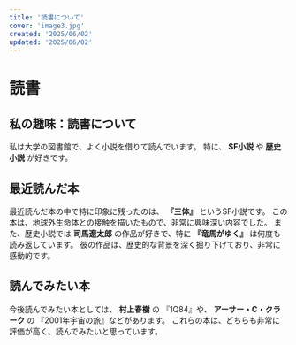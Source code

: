 ```yaml
---
title: '読書について'
cover: 'image3.jpg'
created: '2025/06/02'
updated: '2025/06/02'
---
```


# 読書

## 私の趣味：読書について

私は大学の図書館で、よく小説を借りて読んでいます。
特に、 **SF小説** や **歴史小説** が好きです。

## 最近読んだ本
最近読んだ本の中で特に印象に残ったのは、 **『三体』** というSF小説です。
この本は、地球外生命体との接触を描いたもので、非常に興味深い内容でした。
また、歴史小説では **司馬遼太郎** の作品が好きで、特に **『竜馬がゆく』** は何度も読み返しています。
彼の作品は、歴史的な背景を深く掘り下げており、非常に感動的です。

## 読んでみたい本
今後読んでみたい本としては、 **村上春樹** の
『1Q84』や、 **アーサー・C・クラーク** の
『2001年宇宙の旅』などがあります。
これらの本は、どちらも非常に評価が高く、読んでみたいと思っています。
